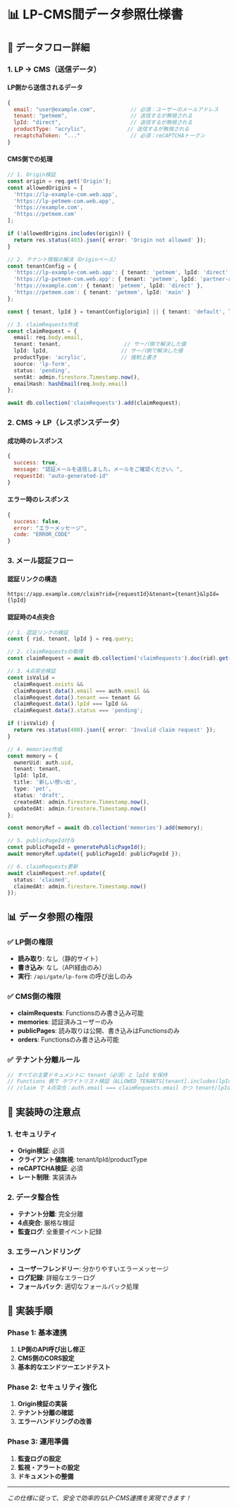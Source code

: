 # 📊 LP-CMS間データ参照仕様書

## 🔄 **データフロー詳細**

### **1. LP → CMS（送信データ）**

#### **LP側から送信されるデータ**
```javascript
{
  email: "user@example.com",           // 必須：ユーザーのメールアドレス
  tenant: "petmem",                    // 送信するが無視される
  lpId: "direct",                      // 送信するが無視される
  productType: "acrylic",             // 送信するが無視される
  recaptchaToken: "..."                // 必須：reCAPTCHAトークン
}
```

#### **CMS側での処理**
```typescript
// 1. Origin検証
const origin = req.get('Origin');
const allowedOrigins = [
  'https://lp-example-com.web.app',
  'https://lp-petmem-com.web.app',
  'https://example.com',
  'https://petmem.com'
];

if (!allowedOrigins.includes(origin)) {
  return res.status(403).json({ error: 'Origin not allowed' });
}

// 2. テナント情報の解決（Originベース）
const tenantConfig = {
  'https://lp-example-com.web.app': { tenant: 'petmem', lpId: 'direct' },
  'https://lp-petmem-com.web.app': { tenant: 'petmem', lpId: 'partner-a' },
  'https://example.com': { tenant: 'petmem', lpId: 'direct' },
  'https://petmem.com': { tenant: 'petmem', lpId: 'main' }
};

const { tenant, lpId } = tenantConfig[origin] || { tenant: 'default', lpId: 'default' };

// 3. claimRequests作成
const claimRequest = {
  email: req.body.email,
  tenant: tenant,                    // サーバ側で解決した値
  lpId: lpId,                       // サーバ側で解決した値
  productType: 'acrylic',           // 強制上書き
  source: 'lp-form',
  status: 'pending',
  sentAt: admin.firestore.Timestamp.now(),
  emailHash: hashEmail(req.body.email)
};

await db.collection('claimRequests').add(claimRequest);
```

### **2. CMS → LP（レスポンスデータ）**

#### **成功時のレスポンス**
```javascript
{
  success: true,
  message: "認証メールを送信しました。メールをご確認ください。",
  requestId: "auto-generated-id"
}
```

#### **エラー時のレスポンス**
```javascript
{
  success: false,
  error: "エラーメッセージ",
  code: "ERROR_CODE"
}
```

### **3. メール認証フロー**

#### **認証リンクの構造**
```
https://app.example.com/claim?rid={requestId}&tenant={tenant}&lpId={lpId}
```

#### **認証時の4点突合**
```typescript
// 1. 認証リンクの検証
const { rid, tenant, lpId } = req.query;

// 2. claimRequestsの取得
const claimRequest = await db.collection('claimRequests').doc(rid).get();

// 3. 4点突合検証
const isValid = 
  claimRequest.exists &&
  claimRequest.data().email === auth.email &&
  claimRequest.data().tenant === tenant &&
  claimRequest.data().lpId === lpId &&
  claimRequest.data().status === 'pending';

if (!isValid) {
  return res.status(400).json({ error: 'Invalid claim request' });
}

// 4. memories作成
const memory = {
  ownerUid: auth.uid,
  tenant: tenant,
  lpId: lpId,
  title: '新しい想い出',
  type: 'pet',
  status: 'draft',
  createdAt: admin.firestore.Timestamp.now(),
  updatedAt: admin.firestore.Timestamp.now()
};

const memoryRef = await db.collection('memories').add(memory);

// 5. publicPageId付与
const publicPageId = generatePublicPageId();
await memoryRef.update({ publicPageId: publicPageId });

// 6. claimRequests更新
await claimRequest.ref.update({ 
  status: 'claimed',
  claimedAt: admin.firestore.Timestamp.now()
});
```

## 📊 **データ参照の権限**

### **✅ LP側の権限**
- **読み取り**: なし（静的サイト）
- **書き込み**: なし（API経由のみ）
- **実行**: `/api/gate/lp-form` の呼び出しのみ

### **✅ CMS側の権限**
- **claimRequests**: Functionsのみ書き込み可能
- **memories**: 認証済みユーザーのみ
- **publicPages**: 読み取りは公開、書き込みはFunctionsのみ
- **orders**: Functionsのみ書き込み可能

### **✅ テナント分離ルール**
```typescript
// すべての主要ドキュメントに tenant（必須）と lpId を保持
// Functions 側で ホワイトリスト検証（ALLOWED_TENANTS[tenant].includes(lpId)）
// /claim で 4点突合：auth.email === claimRequests.email かつ tenant/lpId 一致 かつ rid 有効
```

## 🔧 **実装時の注意点**

### **1. セキュリティ**
- **Origin検証**: 必須
- **クライアント値無視**: tenant/lpId/productType
- **reCAPTCHA検証**: 必須
- **レート制限**: 実装済み

### **2. データ整合性**
- **テナント分離**: 完全分離
- **4点突合**: 厳格な検証
- **監査ログ**: 全重要イベント記録

### **3. エラーハンドリング**
- **ユーザーフレンドリー**: 分かりやすいエラーメッセージ
- **ログ記録**: 詳細なエラーログ
- **フォールバック**: 適切なフォールバック処理

## 🚀 **実装手順**

### **Phase 1: 基本連携**
1. **LP側のAPI呼び出し修正**
2. **CMS側のCORS設定**
3. **基本的なエンドツーエンドテスト**

### **Phase 2: セキュリティ強化**
1. **Origin検証の実装**
2. **テナント分離の確認**
3. **エラーハンドリングの改善**

### **Phase 3: 運用準備**
1. **監査ログの設定**
2. **監視・アラートの設定**
3. **ドキュメントの整備**

---

*この仕様に従って、安全で効率的なLP-CMS連携を実現できます！*
